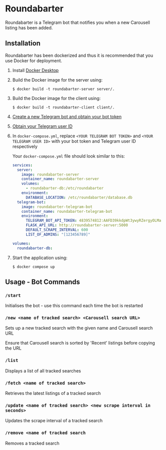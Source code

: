 # Roundabarter

Roundabarter is a Telegram bot that notifies you when a new Carousell listing has been added.


## Installation

Roundabarter has been dockerized and thus it is recommended that you use Docker for deployment.

1. Install [Docker Desktop](https://docs.docker.com/get-docker/)

2. Build the Docker image for the server using:

    ```
    $ docker build -t roundabarter-server server/.
    ```

3. Build the Docker image for the client using:

    ```
    $ docker build -t roundabarter-client client/.
    ```

4. [Create a new Telegram bot and obtain your bot token](https://core.telegram.org/bots/tutorial#obtain-your-bot-token)

5. [Obtain your Telegram user ID](https://www.itgeared.com/how-to-find-someones-telegram-id/#How%20To%20Find%20Someone's%20Telegram%20Id:~:text=you%20find%20it.-,How%20To%20Find%20Someone%E2%80%99s%20Telegram%20ID,-Your%20Telegram%20ID)

6. In `docker-compose.yml`, replace `<YOUR TELEGRAM BOT TOKEN>` and `<YOUR TELEGRAM USER ID>` with your bot token and Telegram user ID respectively

    Your `docker-compose.yml` file should look similar to this:

    ```yml
    services:
      server:
        image: roundabarter-server
        container_name: roundabarter-server
        volumes:
          - roundabarter-db:/etc/roundabarter
        environment:
          DATABASE_LOCATION: /etc/roundabarter/database.db
      telegram-bot:
        image: roundabarter-telegram-bot
        container_name: roundabarter-telegram-bot
        environment:
          TELEGRAM_BOT_API_TOKEN: 4839574812:AAFD39kkdpWt3ywyRZergyOLMaJhac60qc
          FLASK_API_URL: http://roundabarter-server:5000
          DEFAULT_SCRAPE_INTERVAL: 600
          LIST_OF_ADMINS: "[123456789]"

    volumes:
      roundabarter-db:
    ```

7. Start the application using:
    ```
    $ docker compose up
    ```

## Usage - Bot Commands

### `/start`

Initialises the bot - use this command each time the bot is restarted

### `/new <name of tracked search> <Carousell search URL>`

Sets up a new tracked search with the given name and Carousell search URL

Ensure that Carousell search is sorted by 'Recent' listings before copying the URL

### `/list`
  
Displays a list of all tracked searches

### `/fetch <name of tracked search>`

Retrieves the latest listings of a tracked search

### `/update <name of tracked search> <new scrape interval in seconds>`

Updates the scrape interval of a tracked search

### `/remove <name of tracked search`

Removes a tracked search